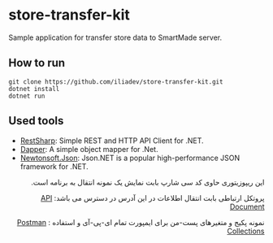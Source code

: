 # store-transfer-kit
Sample application for transfer store data to SmartMade server.

## How to run
```
git clone https://github.com/iliadev/store-transfer-kit.git
dotnet install
dotnet run
```

## Used tools
 - [RestSharp](https://github.com/restsharp/RestSharp): Simple REST and HTTP API Client for .NET.
 - [Dapper](https://github.com/StackExchange/Dapper): A simple object mapper for .Net.
 - [Newtonsoft.Json](https://github.com/JamesNK/Newtonsoft.Json): Json.NET is a popular high-performance JSON framework for .NET.
 
<div dir="rtl">
این ریپوزیتوری حاوی کد سی شارپ بابت نمایش یک نمونه انتقال به برنامه است.
  
پروتکل ارتباطی بابت انتقال اطلاعات در این آدرس در دسترس می باشد:
[API Document](https://documenter.getpostman.com/view/178059/S17jXY6j)


نمونه پکیج و متغیرهای پست-من برای ایمپورت تمام ای-پی-آی و استفاده :
[Postman Collections](https://drive.google.com/drive/folders/1RwLmd9OMb6l9HoDx7gXDVV_2-VHBZMOl)
</div>
